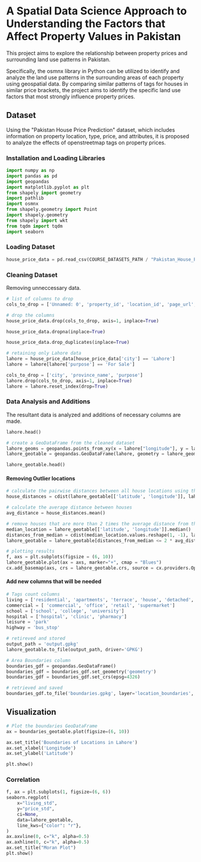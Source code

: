 
# A Spatial Data Science Approach to Understanding the Factors that Affect Property Values in Pakistan

This project aims to explore the relationship between property prices and surrounding land use patterns in Pakistan. 

Specifically, the osmnx library in Python can be utilized to identify and analyze the land use patterns in the surrounding areas of each property using geospatial data. By comparing similar patterns of tags for houses in similar price brackets, the project aims to identify the specific land use factors that most strongly influence property prices.

## Dataset

Using the "Pakistan House Price Prediction" dataset, which includes information on property location, type, price, and attributes, it is proposed to analyze the effects of openstreetmap tags on property prices.

### Installation and Loading Libraries
```python
import numpy as np
import pandas as pd
import geopandas
import matplotlib.pyplot as plt
from shapely import geometry
import pathlib
import osmnx
from shapely.geometry import Point
import shapely.geometry
from shapely import wkt
from tqdm import tqdm
import seaborn
```

### Loading Dataset

```python
house_price_data = pd.read_csv(COURSE_DATASETS_PATH / "Pakistan_House_Price_Prediction.csv")
```

### Cleaning Dataset
Removing unneccessary data.

```python
# list of columns to drop
cols_to_drop = ['Unnamed: 0', 'property_id', 'location_id', 'page_url', 'baths', 'bedrooms', 'date_added', 'agency', 'agent']

# drop the columns
house_price_data.drop(cols_to_drop, axis=1, inplace=True)

house_price_data.dropna(inplace=True)

house_price_data.drop_duplicates(inplace=True)

# retaining only Lahore data
lahore = house_price_data[house_price_data['city'] == 'Lahore']
lahore = lahore[lahore['purpose'] == 'For Sale']

cols_to_drop = ['city', 'province_name', 'purpose']
lahore.drop(cols_to_drop, axis=1, inplace=True)
lahore = lahore.reset_index(drop=True)
```

### Data Analysis and Additions

The resultant data is analyzed and additions of necessary columns are made.

```python
lahore.head()

# create a GeoDataFrame from the cleaned dataset
lahore_geoms = geopandas.points_from_xy(x = lahore["longitude"], y = lahore["latitude"], crs = "EPSG:4326") 
lahore_geotable = geopandas.GeoDataFrame(lahore, geometry = lahore_geoms)

lahore_geotable.head()
```

#### Removing Outlier locations
```python
# calculate the pairwise distances between all house locations using the haversine formula
house_distances = cdist(lahore_geotable[['latitude', 'longitude']], lahore_geotable[['latitude', 'longitude']], metric='euclidean')

# calculate the average distance between houses
avg_distance = house_distances.mean()

# remove houses that are more than 2 times the average distance from the median location
median_location = lahore_geotable[['latitude', 'longitude']].median()
distances_from_median = cdist(median_location.values.reshape(1, -1), lahore_geotable[['latitude', 'longitude']], metric='euclidean')[0]
lahore_geotable = lahore_geotable[distances_from_median <= 2 * avg_distance]

# plotting results
f, axs = plt.subplots(figsize = (6, 10))
lahore_geotable.plot(ax = axs, marker="+", cmap = "Blues")
cx.add_basemap(axs, crs = lahore_geotable.crs, source = cx.providers.OpenStreetMap.Mapnik);
```
#### Add new columns that will be needed
```python
# Tags count columns
living = ['residential', 'apartments', 'terrace', 'house', 'detached', 'semidetached_house']
commercial = [ 'commercial', 'office', 'retail', 'supermarket']
school = ['school', 'college', 'university']
hospital = ['hospital', 'clinic', 'pharmacy']
leisure = 'park'
highway = 'bus_stop'

# retireved and stored
output_path = 'output.gpkg'
lahore_geotable.to_file(output_path, driver='GPKG')

# Area Boundaries column
boundaries_gdf = geopandas.GeoDataFrame()
boundaries_gdf = boundaries_gdf.set_geometry('geometry')
boundaries_gdf = boundaries_gdf.set_crs(epsg=4326)

# retrieved and saved
boundaries_gdf.to_file('boundaries.gpkg', layer='location_boundaries', driver='GPKG')
```

## Visualization
```python
# Plot the boundaries GeoDataFrame
ax = boundaries_geotable.plot(figsize=(6, 10))

ax.set_title('Boundaries of Locations in Lahore')
ax.set_xlabel('Longitude')
ax.set_ylabel('Latitude')

plt.show()
```
### Correlation
```python
f, ax = plt.subplots(1, figsize=(6, 6))
seaborn.regplot(
    x="living_std",
    y="price_std",
    ci=None,
    data=lahore_geotable,
    line_kws={"color": "r"},
)
ax.axvline(0, c="k", alpha=0.5)
ax.axhline(0, c="k", alpha=0.5)
ax.set_title("Moran Plot")
plt.show()

```